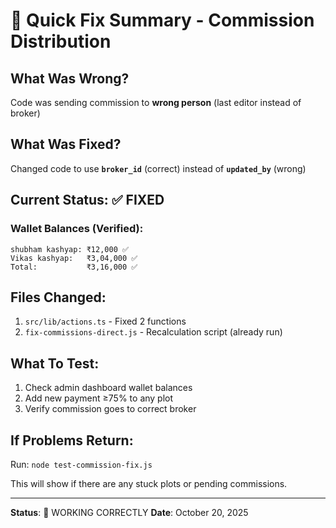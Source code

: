# 🎯 Quick Fix Summary - Commission Distribution

## What Was Wrong?
Code was sending commission to **wrong person** (last editor instead of broker)

## What Was Fixed?
Changed code to use **`broker_id`** (correct) instead of **`updated_by`** (wrong)

## Current Status: ✅ FIXED

### Wallet Balances (Verified):
```
shubham kashyap: ₹12,000 ✅
Vikas kashyap:   ₹3,04,000 ✅
Total:           ₹3,16,000 ✅
```

## Files Changed:
1. `src/lib/actions.ts` - Fixed 2 functions
2. `fix-commissions-direct.js` - Recalculation script (already run)

## What To Test:
1. Check admin dashboard wallet balances
2. Add new payment ≥75% to any plot
3. Verify commission goes to correct broker

## If Problems Return:
Run: `node test-commission-fix.js`

This will show if there are any stuck plots or pending commissions.

---
**Status**: 🎉 WORKING CORRECTLY
**Date**: October 20, 2025
